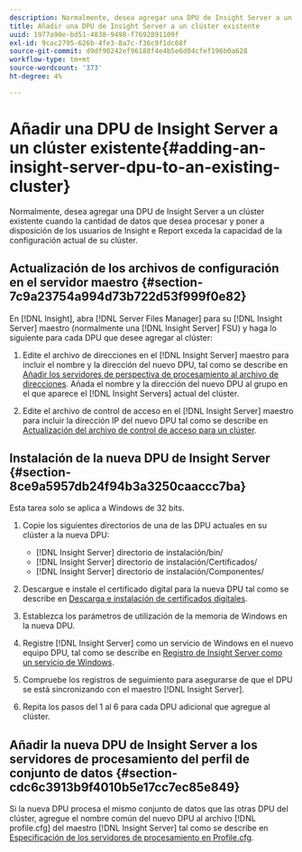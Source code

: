 ```yaml
---
description: Normalmente, desea agregar una DPU de Insight Server a un clúster existente cuando la cantidad de datos que desea procesar y poner a disposición de los usuarios de Insight e Report exceda la capacidad de la configuración actual de su clúster.
title: Añadir una DPU de Insight Server a un clúster existente
uuid: 1977a90e-bd51-4838-9498-f7692891109f
exl-id: 9cac2795-626b-4fe3-8a7c-f36c9f1dc68f
source-git-commit: d9df90242ef96188f4e4b5e6d04cfef196b0a628
workflow-type: tm+mt
source-wordcount: '373'
ht-degree: 4%

---
```


# Añadir una DPU de Insight Server a un clúster existente{#adding-an-insight-server-dpu-to-an-existing-cluster}

Normalmente, desea agregar una DPU de Insight Server a un clúster existente cuando la cantidad de datos que desea procesar y poner a disposición de los usuarios de Insight e Report exceda la capacidad de la configuración actual de su clúster.

## Actualización de los archivos de configuración en el servidor maestro {#section-7c9a23754a994d73b722d53f999f0e82}

En [!DNL Insight], abra [!DNL Server Files Manager] para su [!DNL Insight Server] maestro (normalmente una [!DNL Insight Server] FSU) y haga lo siguiente para cada DPU que desee agregar al clúster:

1. Edite el archivo de direcciones en el [!DNL Insight Server] maestro para incluir el nombre y la dirección del nuevo DPU, tal como se describe en [Añadir los servidores de perspectiva de procesamiento al archivo de direcciones](../../../../../home/c-inst-svr/c-install-ins-svr/c-ins-svr-clstrs/c-inst-ins-svr-clstr/c-inst-proc-clstr/c-config-mstr-ins-svr-clstr.md#section-2fe5298180164e8dbaa59ea6b6ff682d). Añada el nombre y la dirección del nuevo DPU al grupo en el que aparece el [!DNL Insight Servers] actual del clúster.

1. Edite el archivo de control de acceso en el [!DNL Insight Server] maestro para incluir la dirección IP del nuevo DPU tal como se describe en [Actualización del archivo de control de acceso para un clúster](../../../../../home/c-inst-svr/c-install-ins-svr/c-ins-svr-clstrs/c-inst-ins-svr-clstr/c-inst-proc-clstr/c-config-mstr-ins-svr-clstr.md#section-fce1367d92a445168c35e9ca506e7d6b).

## Instalación de la nueva DPU de Insight Server {#section-8ce9a5957db24f94b3a3250caaccc7ba}

Esta tarea solo se aplica a Windows de 32 bits.

1. Copie los siguientes directorios de una de las DPU actuales en su clúster a la nueva DPU:

   * [!DNL Insight Server] directorio de instalación/bin/
   * [!DNL Insight Server] directorio de instalación/Certificados/
   * [!DNL Insight Server] directorio de instalación/Componentes/

1. Descargue e instale el certificado digital para la nueva DPU tal como se describe en [Descarga e instalación de certificados digitales](../../../../../home/c-inst-svr/c-install-ins-svr/t-install-proc-inst-svr-dpu/c-dnld-dgtl-cert/c-dnld-dgtl-cert.md#concept-4f79c240492f4e52b6375b4b3bbefa17).
1. Establezca los parámetros de utilización de la memoria de Windows en la nueva DPU.
1. Registre [!DNL Insight Server] como un servicio de Windows en el nuevo equipo DPU, tal como se describe en [Registro de Insight Server como un servicio de Windows](../../../../../home/c-inst-svr/c-install-ins-svr/t-install-proc-inst-svr-dpu/c-reg-wdws-svc.md#concept-f2c7aa891d544a2595aa01d0d796a540).

1. Compruebe los registros de seguimiento para asegurarse de que el DPU se está sincronizando con el maestro [!DNL Insight Server].
1. Repita los pasos del 1 al 6 para cada DPU adicional que agregue al clúster.

## Añadir la nueva DPU de Insight Server a los servidores de procesamiento del perfil de conjunto de datos {#section-cdc6c3913b9f4010b5e17cc7ec85e849}

Si la nueva DPU procesa el mismo conjunto de datos que las otras DPU del clúster, agregue el nombre común del nuevo DPU al archivo [!DNL profile.cfg] del maestro [!DNL Insight Server] tal como se describe en [Especificación de los servidores de procesamiento en Profile.cfg](../../../../../home/c-inst-svr/c-install-ins-svr/c-ins-svr-clstrs/c-inst-ins-svr-clstr/c-inst-proc-clstr/c-config-prof-run-clstr.md#section-99664e072c21462f91fbafb6d893fcf9).

